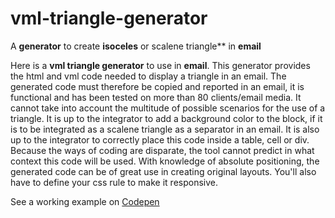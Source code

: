 # vml-triangle-generator
A **generator** to create **isoceles** or scalene triangle** in **email**


Here is a **vml triangle generator** to use in **email**. This generator provides the html and vml code needed to display a triangle in an email. The generated code must therefore be copied and reported in an email, it is functional and has been tested on more than 80 clients/email media. It cannot take into account the multitude of possible scenarios for the use of a triangle. It is up to the integrator to add a background color to the block, if it is to be integrated as a scalene triangle as a separator in an email. It is also up to the integrator to correctly place this code inside a table, cell or div. Because the ways of coding are disparate, the tool cannot predict in what context this code will be used. With knowledge of absolute positioning, the generated code can be of great use in creating original layouts.
You'll also have to define your css rule to make it responsive.

See a working example on [Codepen](https://codepen.io/matthieuSolente/pen/poxEOXo)
